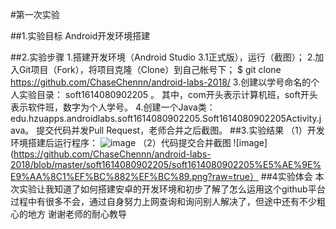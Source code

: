 #第一次实验

##1.实验目标
Android开发环境搭建

##2.实验步骤
1.搭建开发环境（Android Studio 3.1正式版），运行（截图）；
2.加入Git项目（Fork），将项目克隆（Clone）到自己帐号下；
$ git clone https://github.com/ChaseChennn/android-labs-2018/
3.创建以学号命名的个人实验目录：
  soft1614080902205 。
  其中，com开头表示计算机班，soft开头表示软件班，数字为个人学号。
4.创建一个Java类：edu.hzuapps.androidlabs.soft1614080902205.Soft1614080902205Activity.java。
      提交代码并发Pull Request，老师合并之后截图。
##3.实验结果
（1）开发环境搭建后运行程序：
![image](https://github.com/ChaseChennn/android-labs-2018/blob/master/soft1614080902205/soft1614080902205%E5%AE%9E%E9%AA%8C1%EF%BC%881%EF%BC%89.png?raw=true)
（2）代码提交合并截图
![image](https://github.com/ChaseChennn/android-labs-2018/blob/master/soft1614080902205/soft1614080902205%E5%AE%9E%E9%AA%8C1%EF%BC%882%EF%BC%89.png?raw=true）
##4实验体会
本次实验让我知道了如何搭建安卓的开发环境和初步了解了怎么运用这个github平台
过程中有很多不会，通过自身努力上网查询和询问别人解决了，但途中还有不少粗心的地方 
谢谢老师的耐心教导

